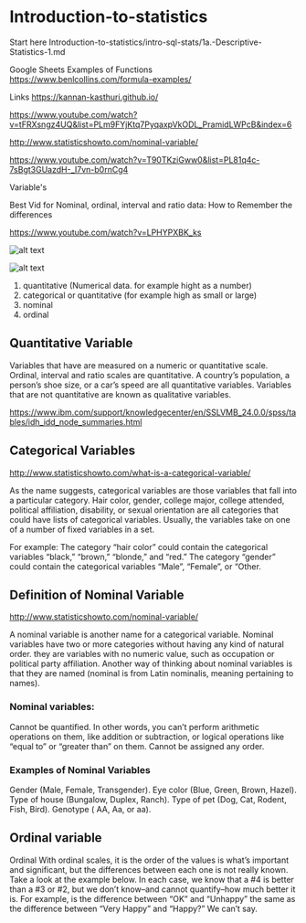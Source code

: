 # Introduction-to-statistics

Start here   Introduction-to-statistics/intro-sql-stats/1a.-Descriptive-Statistics-1.md 

Google Sheets Examples of Functions
https://www.benlcollins.com/formula-examples/




Links
https://kannan-kasthuri.github.io/

https://www.youtube.com/watch?v=tFRXsngz4UQ&list=PLm9FYjKtq7PyqaxpVkODL_PramidLWPcB&index=6

http://www.statisticshowto.com/nominal-variable/

https://www.youtube.com/watch?v=T90TKziGww0&list=PL81q4c-7sBgt3GUazdH-_I7vn-b0rnCg4



Variable's

Best Vid for Nominal, ordinal, interval and ratio data: How to Remember the differences

https://www.youtube.com/watch?v=LPHYPXBK_ks

![alt text](https://github.com/NubeDev/Introduction-to-statistics/blob/master/images/Statistical%20Language%20%20%20Quantitative%20and%20Qualitative%20Data.png)

![alt text](https://github.com/NubeDev/Introduction-to-statistics/blob/master/images/1%20%20Nominal%20%20ordinal%20%20interval%20and%20ratio%20data%20%20How%20to%20Remember%20the%20differences%20%20%20YouTube.png)
 
 1) quantitative (Numerical data. for example hight as a number)
 2) categorical or quantitative (for example high as small or large)
 3) nominal 
 4) ordinal
 
 
 ## Quantitative Variable

Variables that have are measured on a numeric or quantitative scale. Ordinal, interval and ratio scales are quantitative. A country’s population, a person’s shoe size, or a car’s speed are all quantitative variables. Variables that are not quantitative are known as qualitative variables.


https://www.ibm.com/support/knowledgecenter/en/SSLVMB_24.0.0/spss/tables/idh_idd_node_summaries.html



## Categorical Variables

http://www.statisticshowto.com/what-is-a-categorical-variable/

As the name suggests, categorical variables are those variables that fall into a particular category. Hair color, gender, college major, college attended, political affiliation, disability, or sexual orientation are all categories that could have lists of categorical variables. Usually, the variables take on one of a number of fixed variables in a set.

For example:
The category “hair color” could contain the categorical variables “black,” “brown,” “blonde,” and “red.”
The category “gender” could contain the categorical variables “Male”, “Female”, or “Other.


## Definition of Nominal Variable

http://www.statisticshowto.com/nominal-variable/

A nominal variable is another name for a categorical variable. Nominal variables have two or more categories without having any kind of natural order. they are variables with no numeric value, such as occupation or political party affiliation. Another way of thinking about nominal variables is that they are named (nominal is from Latin nominalis, meaning pertaining to names).

### Nominal variables:

Cannot be quantified. In other words, you can’t perform arithmetic operations on them, like addition or subtraction, or logical operations like “equal to” or “greater than” on them.
Cannot be assigned any order.


### Examples of Nominal Variables
Gender (Male, Female, Transgender).
Eye color (Blue, Green, Brown, Hazel).
Type of house (Bungalow, Duplex, Ranch).
Type of pet (Dog, Cat, Rodent, Fish, Bird).
Genotype ( AA, Aa, or aa).


## Ordinal variable



Ordinal
With ordinal scales, it is the order of the values is what’s important and significant, but the differences between each one is not really known.  Take a look at the example below.  In each case, we know that a #4 is better than a #3 or #2, but we don’t know–and cannot quantify–how much better it is.  For example, is the difference between “OK” and “Unhappy” the same as the difference between “Very Happy” and “Happy?”  We can’t say.
